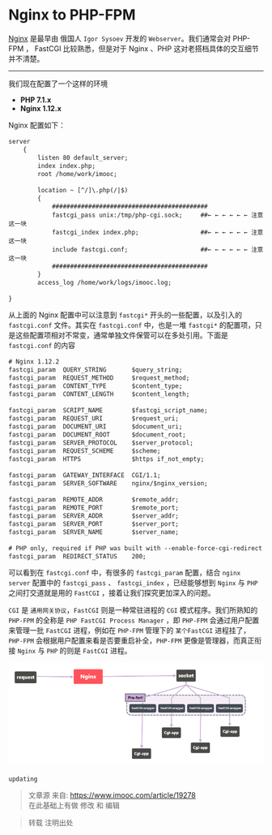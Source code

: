 # Nginx to PHP-FPM

[Nginx](https://zh.wikipedia.org/wiki/Nginx) 是最早由 俄国人 `Igor Sysoev` 开发的 `Webserver`。我们通常会对 PHP-FPM ， FastCGI 比较熟悉，但是对于 Nginx 、PHP 这对老搭档具体的交互细节并不清楚。

---
我们现在配置了一个这样的环境

* **PHP 7.1.x**
* **Nginx 1.12.x**

Nginx 配置如下：

```nginx
server
    {
        listen 80 default_server;
        index index.php;
        root /home/work/imooc;

        location ~ [^/]\.php(/|$)
        {
            ###########################################
            fastcgi_pass unix:/tmp/php-cgi.sock;     ##← ← ← ← ← ← 注意这一块  
            fastcgi_index index.php;                 ##← ← ← ← ← ← 注意这一块
            include fastcgi.conf;                    ##← ← ← ← ← ← 注意这一块
            ###########################################
        }
        access_log /home/work/logs/imooc.log;

}
```

从上面的 Nginx 配置中可以注意到 `fastcgi*` 开头的一些配置，以及引入的 `fastcgi.conf` 文件。其实在 `fastcgi.conf` 中，也是一堆 `fastcgi*` 的配置项，只是这些配置项相对不常变，通常单独文件保管可以在多处引用。下面是 `fastcgi.conf` 的内容

```nginx
# Nginx 1.12.2
fastcgi_param  QUERY_STRING       $query_string;
fastcgi_param  REQUEST_METHOD     $request_method;
fastcgi_param  CONTENT_TYPE       $content_type;
fastcgi_param  CONTENT_LENGTH     $content_length;

fastcgi_param  SCRIPT_NAME        $fastcgi_script_name;
fastcgi_param  REQUEST_URI        $request_uri;
fastcgi_param  DOCUMENT_URI       $document_uri;
fastcgi_param  DOCUMENT_ROOT      $document_root;
fastcgi_param  SERVER_PROTOCOL    $server_protocol;
fastcgi_param  REQUEST_SCHEME     $scheme;
fastcgi_param  HTTPS              $https if_not_empty;

fastcgi_param  GATEWAY_INTERFACE  CGI/1.1;
fastcgi_param  SERVER_SOFTWARE    nginx/$nginx_version;

fastcgi_param  REMOTE_ADDR        $remote_addr;
fastcgi_param  REMOTE_PORT        $remote_port;
fastcgi_param  SERVER_ADDR        $server_addr;
fastcgi_param  SERVER_PORT        $server_port;
fastcgi_param  SERVER_NAME        $server_name;

# PHP only, required if PHP was built with --enable-force-cgi-redirect
fastcgi_param  REDIRECT_STATUS    200;

```

可以看到在 `fastcgi.conf` 中，有很多的 `fastcgi_param` 配置，结合 `nginx server` 配置中的 `fastcgi_pass` 、 `fastcgi_index` ，已经能够想到 `Nginx` 与 `PHP` 之间打交道就是用的 `FastCGI` ，接着让我们探究更加深入的问题。

`CGI` 是 `通用网关协议`，`FastCGI` 则是一种常驻进程的 `CGI` 模式程序。我们所熟知的 `PHP-FPM` 的全称是 `PHP FastCGI Process Manager` ，即 `PHP-FPM` 会通过用户配置来管理一批 `FastCGI` 进程，例如在 `PHP-FPM` 管理下的 `某个FastCGI` 进程挂了，`PHP-FPM` 会根据用户配置来看是否要重启补全，`PHP-FPM` 更像是管理器，而真正衔接 `Nginx` 与 `PHP` 的则是 `FastCGI` 进程。

![](assets/Nginx.png)




`updating`



> 文章源 来自: https://www.imooc.com/article/19278  
> 在此基础上有做 修改 和 编辑

> 转载 注明出处
